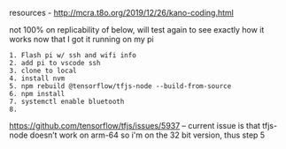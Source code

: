 resources - http://mcra.t8o.org/2019/12/26/kano-coding.html

not 100% on replicability of below, will test again to see exactly how it works now that I got it running on my pi

    1. Flash pi w/ ssh and wifi info
    2. add pi to vscode ssh
    3. clone to local
    4. install nvm
    5. npm rebuild @tensorflow/tfjs-node --build-from-source
    6. npm install
    7. systemctl enable bluetooth
    8. 

https://github.com/tensorflow/tfjs/issues/5937 – current issue is that tfjs-node doesn’t work on arm-64 so i'm on the 32 bit version, thus step 5